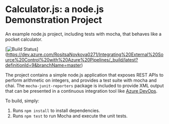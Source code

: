 Calculator.js: a node.js Demonstration Project
==============================================
An example node.js project, including tests with mocha, that behaves like
a pocket calculator.

\[![Build Status](https://dev.azure.com/RositsaNovkova0271/Integrating%20External%20Source%20Control%20with%20Azure%20Pipelines/_apis/build/status/rositsanovkova.calculator?branchName=master)](https://dev.azure.com/RositsaNovkova0271/Integrating%20External%20Source%20Control%20with%20Azure%20Pipelines/_build/latest?definitionId=9&branchName=master)

The project contains a simple node.js application that exposes REST APIs
to perform arithmetic on integers, and provides a test suite with mocha
and chai.  The `mocha-junit-reporters` package is included to provide XML
output that can be presented in a continuous integration tool like
[Azure DevOps](https://azure.com/devops).

To build, simply:

1. Runs `npm install` to install dependencies.
2. Runs `npm test` to run Mocha and execute the unit tests.

